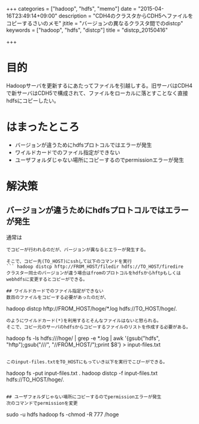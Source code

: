 +++
categories = ["hadoop", "hdfs", "memo"]
date = "2015-04-16T23:49:14+09:00"
description = "CDH4のクラスタからCDH5へファイルをコピーするさいのメモ"
jtitle = "バージョンの異なるクラスタ間でのdistcp"
keywords = ["hadoop", "hdfs", "distcp"]
title = "distcp_20150416"

+++
# 目的
Hadoopサーバを更新するにあたってファイルを引越しする。旧サーバはCDH4で新サーバはCDH5で構成されて、ファイルをローカルに落とすことなく直接hdfsにコピーしたい。

# はまったところ
* バージョンが違うためにhdfsプロトコルではエラーが発生
* ワイルドカードでのファイル指定ができない
* ユーザフォルダじゃない場所にコピーするのでpermissionエラーが発生

# 解決策
## バージョンが違うためにhdfsプロトコルではエラーが発生
通常は
``` hadoop distcp hdfs://FROM_HOST/filedir hdfs://TO_HOST/firedire
でコピーが行われるのだが、バージョンが異なるとエラーが発生する。

そこで、コピー先(TO_HOST)にsshして以下のコマンドを実行
``` hadoop distcp hftp://FROM_HOST/filedir hdfs://TO_HOST/firedire
クラスター同士のバージョンが違う場合はfromのプロトコルをhdfsからhftpもしくはwebhdfsに変更するとコピーができる。

## ワイルドカードでのファイル指定ができない
数百のファイルをコピーする必要があったのだが、

```
hadoop distcp hftp://FROM_HOST/hoge/*.log hdfs://TO_HOST/hoge/.
```
のようにワイルドカード(*)を利用するとそんなファイルはないと怒られる。
そこで、コピー元のサーバのhdfsからコピーするファイルのリストを作成する必要がある。

```
hadoop fs -ls hdfs:///hoge/ | grep -e *.log | awk '{gsub("hdfs", "hftp");gsub("///", "//FROM_HOST/");print $8'}   > input-files.txt
```

このinput-files.txtをTO_HOSTにもっていき以下を実行でこぴーができる。

```
hadoop fs -put input-files.txt  .
hadoop distcp -f input-files.txt hdfs://TO_HOST/hoge/.
```

## ユーザフォルダじゃない場所にコピーするのでpermissionエラーが発生
次のコマンドでpermissionを変更

```
sudo -u hdfs hadoop fs -chmod -R 777 /hoge
```

